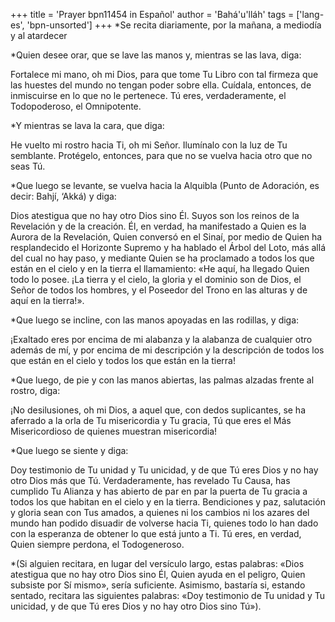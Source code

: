 +++
title = 'Prayer bpn11454 in Español'
author = 'Bahá'u'lláh'
tags = ['lang-es', 'bpn-unsorted']
+++
*Se recita diariamente, por la mañana, a mediodía y al atardecer

*Quien desee orar, que se lave las manos y, mientras se las lava, diga:

Fortalece mi mano, oh mi Dios, para que tome Tu Libro con tal firmeza que las huestes del mundo no tengan poder sobre ella. Cuídala, entonces, de inmiscuirse en lo que no le pertenece. Tú eres, verdaderamente, el Todopoderoso, el Omnipotente.

*Y mientras se lava la cara, que diga:

He vuelto mi rostro hacia Ti, oh mi Señor. Ilumínalo con la luz de Tu semblante. Protégelo, entonces, para que no se vuelva hacia otro que no seas Tú.

*Que luego se levante, se vuelva hacia la Alquibla (Punto de Adoración, es decir: Bahjí, ‘Akká) y diga:

Dios atestigua que no hay otro Dios sino Él. Suyos son los reinos de la Revelación y de la creación. Él, en verdad, ha manifestado a Quien es la Aurora de la Revelación, Quien conversó en el Sinaí, por medio de Quien ha resplandecido el Horizonte Supremo y ha hablado el Árbol del Loto, más allá del cual no hay paso, y mediante Quien se ha proclamado a todos los que están en el cielo y en la tierra el llamamiento: «He aquí, ha llegado Quien todo lo posee. ¡La tierra y el cielo, la gloria y el dominio son de Dios, el Señor de todos los hombres, y el Poseedor del Trono en las alturas y de aquí en la tierra!».

*Que luego se incline, con las manos apoyadas en las rodillas, y diga:

¡Exaltado eres por encima de mi alabanza y la alabanza de cualquier otro además de mí, y por encima de mi descripción y la descripción de todos los que están en el cielo y todos los que están en la tierra!

*Que luego, de pie y con las manos abiertas, las palmas alzadas frente al rostro, diga:

¡No desilusiones, oh mi Dios, a aquel que, con dedos suplicantes, se ha aferrado a la orla de Tu misericordia y Tu gracia, Tú que eres el Más Misericordioso de quienes muestran misericordia!

*Que luego se siente y diga:

Doy testimonio de Tu unidad y Tu unicidad, y de que Tú eres Dios y no hay otro Dios más que Tú. Verdaderamente, has revelado Tu Causa, has cumplido Tu Alianza y has abierto de par en par la puerta de Tu gracia a todos los que habitan en el cielo y en la tierra. Bendiciones y paz, salutación y gloria sean con Tus amados, a quienes ni los cambios ni los azares del mundo han podido disuadir de volverse hacia Ti, quienes todo lo han dado con la esperanza de obtener lo que está junto a Ti. Tú eres, en verdad, Quien siempre perdona, el Todogeneroso.

*(Si alguien recitara, en lugar del versículo largo, estas palabras: «Dios atestigua que no hay otro Dios sino Él, Quien ayuda en el peligro, Quien subsiste por Sí mismo», sería suficiente. Asimismo, bastaría si, estando sentado, recitara las siguientes palabras: «Doy testimonio de Tu unidad y Tu unicidad, y de que Tú eres Dios y no hay otro Dios sino Tú»).
